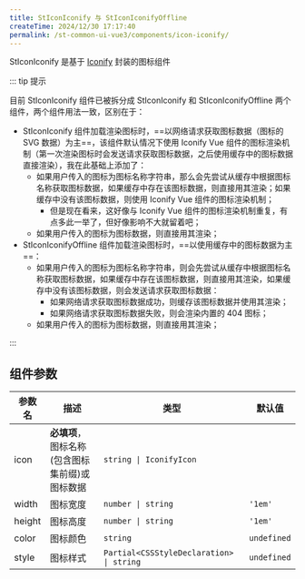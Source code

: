 ```yaml
---
title: StIconIconify 与 StIconIconifyOffline
createTime: 2024/12/30 17:17:40
permalink: /st-common-ui-vue3/components/icon-iconify/
---
```


StIconIconify 是基于 [Iconify](https://iconify.design/) 封装的图标组件

::: tip 提示

目前 StIconIconify 组件已被拆分成 StIconIconify 和 StIconIconifyOffline 两个组件，两个组件用法一致，区别在于：

- StIconIconify 组件加载渲染图标时，==以网络请求获取图标数据（图标的 SVG 数据）为主==，该组件默认情况下使用 Iconify Vue 组件的图标渲染机制（第一次渲染图标时会发送请求获取图标数据，之后使用缓存中的图标数据直接渲染），我在此基础上添加了：
  - 如果用户传入的图标为图标名称字符串，那么会先尝试从缓存中根据图标名称获取图标数据，如果缓存中存在该图标数据，则直接用其渲染；如果缓存中没有该图标数据，则使用 Iconify Vue 组件的图标渲染机制；
    - 但是现在看来，这好像与 Iconify Vue 组件的图标渲染机制重复，有点多此一举了，但好像影响不大就留着吧；
  - 如果用户传入的图标为图标数据，则直接用其渲染；
- StIconIconifyOffline 组件加载渲染图标时，==以使用缓存中的图标数据为主==：
  - 如果用户传入的图标为图标名称字符串，则会先尝试从缓存中根据图标名称获取图标数据，如果缓存中存在该图标数据，则直接用其渲染，如果缓存中没有该图标数据，则会发送请求获取图标数据：
    - 如果网络请求获取图标数据成功，则缓存该图标数据并使用其渲染；
    - 如果网络请求获取图标数据失败，则会渲染内置的 404 图标；
  - 如果用户传入的图标为图标数据，则直接用其渲染；

:::

## 组件参数

| 参数名    | 描述                         | 类型                                       | 默认值         |
|--------|----------------------------|------------------------------------------|-------------|
| icon   | **必填项**，图标名称(包含图标集前缀)或图标数据 | `string \| IconifyIcon`                  |             |
| width  | 图标宽度                       | `number \| string`                       | `'1em'`     |
| height | 图标高度                       | `number \| string`                       | `'1em'`     |
| color  | 图标颜色                       | `string`                                 | `undefined` |
| style  | 图标样式                       | `Partial<CSSStyleDeclaration> \| string` | `undefined` |
